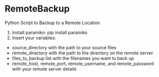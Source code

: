 # RemoteBackup
Python Script to Backup to a Remote Location
1. Install paramiko: pip install paramiko
2. Insert your variables:
 - source_directory with the path to your source files
 - remote_directory with the path to the directory on the remote server
 - files_to_backup list with the filenames you want to back up
 - remote_host, remote_port, remote_username, and remote_password with your remote server details